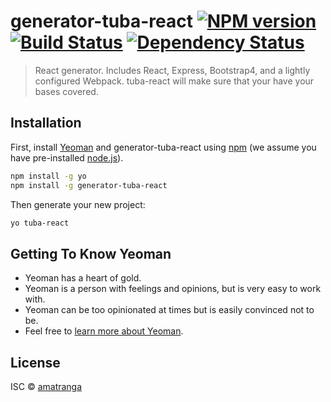 # generator-tuba-react [![NPM version][npm-image]][npm-url] [![Build Status][travis-image]][travis-url] [![Dependency Status][daviddm-image]][daviddm-url]
> React generator. Includes React, Express, Bootstrap4, and a lightly configured Webpack. tuba-react will make sure that your have your bases covered.

## Installation

First, install [Yeoman](http://yeoman.io) and generator-tuba-react using [npm](https://www.npmjs.com/) (we assume you have pre-installed [node.js](https://nodejs.org/)).

```bash
npm install -g yo
npm install -g generator-tuba-react
```

Then generate your new project:

```bash
yo tuba-react
```

## Getting To Know Yeoman

 * Yeoman has a heart of gold.
 * Yeoman is a person with feelings and opinions, but is very easy to work with.
 * Yeoman can be too opinionated at times but is easily convinced not to be.
 * Feel free to [learn more about Yeoman](http://yeoman.io/).

## License

ISC © [amatranga](https://github.com/amatranga)


[npm-image]: https://badge.fury.io/js/generator-tuba-react.svg
[npm-url]: https://npmjs.org/package/generator-tuba-react
[travis-image]: https://travis-ci.org/amatranga/generator-tuba-react.svg?branch=master
[travis-url]: https://travis-ci.org/amatranga/generator-tuba-react
[daviddm-image]: https://david-dm.org/amatranga/generator-tuba-react.svg?theme=shields.io
[daviddm-url]: https://david-dm.org/amatranga/generator-tuba-react
